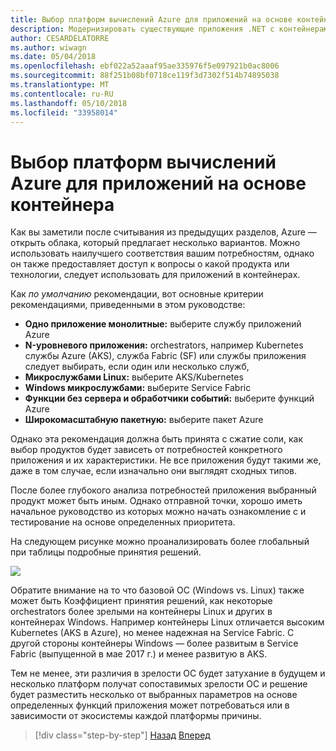 ```yaml
---
title: Выбор платформ вычислений Azure для приложений на основе контейнера
description: Модернизировать существующие приложения .NET с контейнерами Windows и облако Azure | Выбор платформ вычислений Azure для приложений на основе контейнера
author: CESARDELATORRE
ms.author: wiwagn
ms.date: 05/04/2018
ms.openlocfilehash: ebf022a52aaaf95ae335976f5e097921b0ac8006
ms.sourcegitcommit: 88f251b08bf0718ce119f3d7302f514b74895038
ms.translationtype: MT
ms.contentlocale: ru-RU
ms.lasthandoff: 05/10/2018
ms.locfileid: "33958014"
---
```

# <a name="choosing-azure-compute-platforms-for-container-based-applications"></a>Выбор платформ вычислений Azure для приложений на основе контейнера

Как вы заметили после считывания из предыдущих разделов, Azure — открыть облака, который предлагает несколько вариантов. Можно использовать наилучшего соответствия вашим потребностям, однако он также предоставляет доступ к вопросы о какой продукта или технологии, следует использовать для приложений в контейнерах.

Как *по умолчанию* рекомендации, вот основные критерии рекомендациями, приведенными в этом руководстве:

  - **Одно приложение монолитные:** выберите службу приложений Azure
  - **N-уровневого приложения:** orchestrators, например Kubernetes службы Azure (AKS), служба Fabric (SF) или службы приложения следует выбирать, если один или несколько служб,
  - **Микрослужбами Linux:** выберите AKS/Kubernetes
  - **Windows микрослужбами:** выберите Service Fabric
  - **Функции без сервера и обработчики событий:** выберите функций Azure
  - **Широкомасштабную пакетную:** выберите пакет Azure

Однако эта рекомендация должна быть принята с сжатие соли, как выбор продуктов будет зависеть от потребностей конкретного приложения и их характеристики. Не все приложения будут такими же, даже в том случае, если изначально они выглядят сходных типов.

После более глубокого анализа потребностей приложения выбранный продукт может быть иным. Однако отправной точки, хорошо иметь начальное руководство из которых можно начать ознакомление с и тестирование на основе определенных приоритета.

На следующем рисунке можно проанализировать более глобальный при таблицы подробные принятия решений.

![](./media/image8.5.png)

Обратите внимание на то что базовой ОС (Windows vs. Linux) также может быть Коэффициент принятия решений, как некоторые orchestrators более зрелыми на контейнеры Linux и других в контейнерах Windows. Например контейнеры Linux отличается высоким Kubernetes (AKS в Azure), но менее надежная на Service Fabric. С другой стороны контейнеры Windows — более развитым в Service Fabric (выпущенной в мае 2017 г.) и менее развитую в AKS.

Тем не менее, эти различия в зрелости ОС будет затухание в будущем и несколько платформ получат сопоставимых зрелости ОС и решение будет разместить несколько от выбранных параметров на основе определенных функций приложения может потребоваться или в зависимости от экосистемы каждой платформы причины.


>[!div class="step-by-step"]
[Назад](when-to-deploy-windows-containers-to-azure-container-service-kubernetes.md)
[Вперед](build-resilient-services-ready-for-the-cloud-embrace-transient-failures-in-the-cloud.md)
